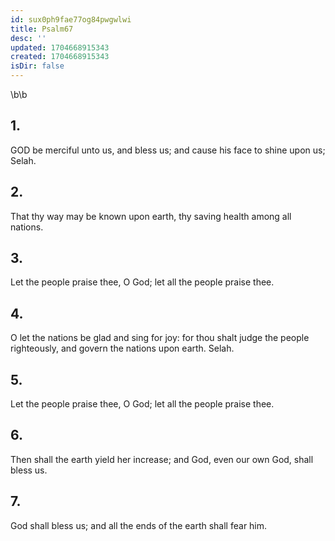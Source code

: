 ```yaml
---
id: sux0ph9fae77og84pwgwlwi
title: Psalm67
desc: ''
updated: 1704668915343
created: 1704668915343
isDir: false
---
```

\b\b
## 1.
GOD be merciful unto us, and bless us; and cause his face to shine upon us; Selah.
## 2.
That thy way may be known upon earth, thy saving health among all nations.
## 3.
Let the people praise thee, O God; let all the people praise thee.
## 4.
O let the nations be glad and sing for joy: for thou shalt judge the people righteously, and govern the nations upon earth.  Selah.
## 5.
Let the people praise thee, O God; let all the people praise thee.
## 6.
Then shall the earth yield her increase; and God, even our own God, shall bless us.
## 7.
God shall bless us; and all the ends of the earth shall fear him.
